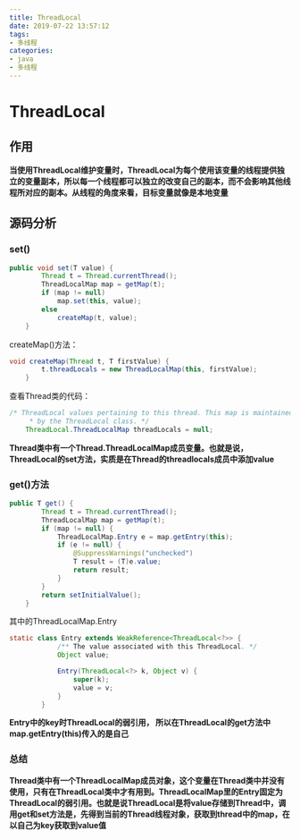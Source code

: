 ```yaml
---
title: ThreadLocal
date: 2019-07-22 13:57:12
tags:
- 多线程
categories:
- java
- 多线程
---
```


# ThreadLocal

## 作用

**当使用ThreadLocal维护变量时，ThreadLocal为每个使用该变量的线程提供独立的变量副本，所以每一个线程都可以独立的改变自己的副本，而不会影响其他线程所对应的副本。从线程的角度来看，目标变量就像是本地变量**

## 源码分析

### set()

```java
public void set(T value) {
        Thread t = Thread.currentThread();
        ThreadLocalMap map = getMap(t);
        if (map != null)
            map.set(this, value);
        else
            createMap(t, value);
    }
```

createMap()方法：
```java
void createMap(Thread t, T firstValue) {
        t.threadLocals = new ThreadLocalMap(this, firstValue);
    }
```
查看Thread类的代码：
```java
/* ThreadLocal values pertaining to this thread. This map is maintained
     * by the ThreadLocal class. */
    ThreadLocal.ThreadLocalMap threadLocals = null;
```

**Thread类中有一个Thread.ThreadLocalMap成员变量。也就是说，ThreadLocal的set方法，实质是在Thread的threadlocals成员中添加value**

### get()方法
```java
public T get() {
        Thread t = Thread.currentThread();
        ThreadLocalMap map = getMap(t);
        if (map != null) {
            ThreadLocalMap.Entry e = map.getEntry(this);
            if (e != null) {
                @SuppressWarnings("unchecked")
                T result = (T)e.value;
                return result;
            }
        }
        return setInitialValue();
    }
```
其中的ThreadLocalMap.Entry
```java
static class Entry extends WeakReference<ThreadLocal<?>> {
            /** The value associated with this ThreadLocal. */
            Object value;

            Entry(ThreadLocal<?> k, Object v) {
                super(k);
                value = v;
            }
        }
```
**Entry中的key时ThreadLocal的弱引用， 所以在ThreadLocal的get方法中map.getEntry(this)传入的是自己**

### 总结
**Thread类中有一个ThreadLocalMap成员对象，这个变量在Thread类中并没有使用，只有在ThreadLocal类中才有用到。ThreadLocalMap里的Entry固定为ThreadLocal的弱引用。也就是说ThreadLocal是将value存储到Thread中，调用get和set方法是，先得到当前的Thread线程对象，获取到thread中的map，在以自己为key获取到value值**

